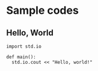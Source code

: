 # Sample codes

## Hello, World

```
import std.io

def main():
  std.io.cout << "Hello, world!"
```
